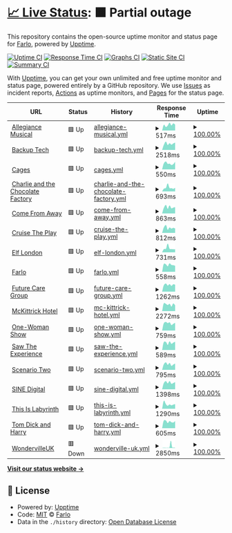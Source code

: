 # [📈 Live Status](https://uptime.farlo.co.uk): <!--live status--> **🟧 Partial outage**

This repository contains the open-source uptime monitor and status page for [Farlo](https://farlo.co.uk), powered by [Upptime](https://github.com/upptime/upptime).

[![Uptime CI](https://github.com/FarloGroup/FarloSitesUptime/workflows/Uptime%20CI/badge.svg)](https://github.com/FarloGroup/FarloSitesUptime/actions?query=workflow%3A%22Uptime+CI%22)
[![Response Time CI](https://github.com/FarloGroup/FarloSitesUptime/workflows/Response%20Time%20CI/badge.svg)](https://github.com/FarloGroup/FarloSitesUptime/actions?query=workflow%3A%22Response+Time+CI%22)
[![Graphs CI](https://github.com/FarloGroup/FarloSitesUptime/workflows/Graphs%20CI/badge.svg)](https://github.com/FarloGroup/FarloSitesUptime/actions?query=workflow%3A%22Graphs+CI%22)
[![Static Site CI](https://github.com/FarloGroup/FarloSitesUptime/workflows/Static%20Site%20CI/badge.svg)](https://github.com/FarloGroup/FarloSitesUptime/actions?query=workflow%3A%22Static+Site+CI%22)
[![Summary CI](https://github.com/FarloGroup/FarloSitesUptime/workflows/Summary%20CI/badge.svg)](https://github.com/FarloGroup/FarloSitesUptime/actions?query=workflow%3A%22Summary+CI%22)

With [Upptime](https://upptime.js.org), you can get your own unlimited and free uptime monitor and status page, powered entirely by a GitHub repository. We use [Issues](https://github.com/FarloGroup/FarloSitesUptime/issues) as incident reports, [Actions](https://github.com/FarloGroup/FarloSitesUptime/actions) as uptime monitors, and [Pages](https://uptime.farlo.co.uk) for the status page.

<!--start: status pages-->
<!-- This summary is generated by Upptime (https://github.com/upptime/upptime) -->
<!-- Do not edit this manually, your changes will be overwritten -->
<!-- prettier-ignore -->
| URL | Status | History | Response Time | Uptime |
| --- | ------ | ------- | ------------- | ------ |
| <img alt="" src="https://allegiancemusical.com/wp-content/themes/allegiance/static/img/favicon.ico" height="13"> [Allegiance Musical](https://allegiancemusical.com/) | 🟩 Up | [allegiance-musical.yml](https://github.com/FarloGroup/FarloSitesUptime/commits/HEAD/history/allegiance-musical.yml) | <details><summary><img alt="Response time graph" src="./graphs/allegiance-musical/response-time-week.png" height="20"> 517ms</summary><br><a href="https://uptime.farlo.co.uk/history/allegiance-musical"><img alt="Response time 1227" src="https://img.shields.io/endpoint?url=https%3A%2F%2Fraw.githubusercontent.com%2FFarloGroup%2FFarloSitesUptime%2FHEAD%2Fapi%2Fallegiance-musical%2Fresponse-time.json"></a><br><a href="https://uptime.farlo.co.uk/history/allegiance-musical"><img alt="24-hour response time 538" src="https://img.shields.io/endpoint?url=https%3A%2F%2Fraw.githubusercontent.com%2FFarloGroup%2FFarloSitesUptime%2FHEAD%2Fapi%2Fallegiance-musical%2Fresponse-time-day.json"></a><br><a href="https://uptime.farlo.co.uk/history/allegiance-musical"><img alt="7-day response time 517" src="https://img.shields.io/endpoint?url=https%3A%2F%2Fraw.githubusercontent.com%2FFarloGroup%2FFarloSitesUptime%2FHEAD%2Fapi%2Fallegiance-musical%2Fresponse-time-week.json"></a><br><a href="https://uptime.farlo.co.uk/history/allegiance-musical"><img alt="30-day response time 563" src="https://img.shields.io/endpoint?url=https%3A%2F%2Fraw.githubusercontent.com%2FFarloGroup%2FFarloSitesUptime%2FHEAD%2Fapi%2Fallegiance-musical%2Fresponse-time-month.json"></a><br><a href="https://uptime.farlo.co.uk/history/allegiance-musical"><img alt="1-year response time 1227" src="https://img.shields.io/endpoint?url=https%3A%2F%2Fraw.githubusercontent.com%2FFarloGroup%2FFarloSitesUptime%2FHEAD%2Fapi%2Fallegiance-musical%2Fresponse-time-year.json"></a></details> | <details><summary><a href="https://uptime.farlo.co.uk/history/allegiance-musical">100.00%</a></summary><a href="https://uptime.farlo.co.uk/history/allegiance-musical"><img alt="All-time uptime 100.00%" src="https://img.shields.io/endpoint?url=https%3A%2F%2Fraw.githubusercontent.com%2FFarloGroup%2FFarloSitesUptime%2FHEAD%2Fapi%2Fallegiance-musical%2Fuptime.json"></a><br><a href="https://uptime.farlo.co.uk/history/allegiance-musical"><img alt="24-hour uptime 100.00%" src="https://img.shields.io/endpoint?url=https%3A%2F%2Fraw.githubusercontent.com%2FFarloGroup%2FFarloSitesUptime%2FHEAD%2Fapi%2Fallegiance-musical%2Fuptime-day.json"></a><br><a href="https://uptime.farlo.co.uk/history/allegiance-musical"><img alt="7-day uptime 100.00%" src="https://img.shields.io/endpoint?url=https%3A%2F%2Fraw.githubusercontent.com%2FFarloGroup%2FFarloSitesUptime%2FHEAD%2Fapi%2Fallegiance-musical%2Fuptime-week.json"></a><br><a href="https://uptime.farlo.co.uk/history/allegiance-musical"><img alt="30-day uptime 100.00%" src="https://img.shields.io/endpoint?url=https%3A%2F%2Fraw.githubusercontent.com%2FFarloGroup%2FFarloSitesUptime%2FHEAD%2Fapi%2Fallegiance-musical%2Fuptime-month.json"></a><br><a href="https://uptime.farlo.co.uk/history/allegiance-musical"><img alt="1-year uptime 100.00%" src="https://img.shields.io/endpoint?url=https%3A%2F%2Fraw.githubusercontent.com%2FFarloGroup%2FFarloSitesUptime%2FHEAD%2Fapi%2Fallegiance-musical%2Fuptime-year.json"></a></details>
| <img alt="" src="https://www.backuptech.uk/app/uploads/2022/04/site-icon.png" height="13"> [Backup Tech](https://backuptech.uk/) | 🟩 Up | [backup-tech.yml](https://github.com/FarloGroup/FarloSitesUptime/commits/HEAD/history/backup-tech.yml) | <details><summary><img alt="Response time graph" src="./graphs/backup-tech/response-time-week.png" height="20"> 2518ms</summary><br><a href="https://uptime.farlo.co.uk/history/backup-tech"><img alt="Response time 2538" src="https://img.shields.io/endpoint?url=https%3A%2F%2Fraw.githubusercontent.com%2FFarloGroup%2FFarloSitesUptime%2FHEAD%2Fapi%2Fbackup-tech%2Fresponse-time.json"></a><br><a href="https://uptime.farlo.co.uk/history/backup-tech"><img alt="24-hour response time 2908" src="https://img.shields.io/endpoint?url=https%3A%2F%2Fraw.githubusercontent.com%2FFarloGroup%2FFarloSitesUptime%2FHEAD%2Fapi%2Fbackup-tech%2Fresponse-time-day.json"></a><br><a href="https://uptime.farlo.co.uk/history/backup-tech"><img alt="7-day response time 2518" src="https://img.shields.io/endpoint?url=https%3A%2F%2Fraw.githubusercontent.com%2FFarloGroup%2FFarloSitesUptime%2FHEAD%2Fapi%2Fbackup-tech%2Fresponse-time-week.json"></a><br><a href="https://uptime.farlo.co.uk/history/backup-tech"><img alt="30-day response time 2470" src="https://img.shields.io/endpoint?url=https%3A%2F%2Fraw.githubusercontent.com%2FFarloGroup%2FFarloSitesUptime%2FHEAD%2Fapi%2Fbackup-tech%2Fresponse-time-month.json"></a><br><a href="https://uptime.farlo.co.uk/history/backup-tech"><img alt="1-year response time 2538" src="https://img.shields.io/endpoint?url=https%3A%2F%2Fraw.githubusercontent.com%2FFarloGroup%2FFarloSitesUptime%2FHEAD%2Fapi%2Fbackup-tech%2Fresponse-time-year.json"></a></details> | <details><summary><a href="https://uptime.farlo.co.uk/history/backup-tech">100.00%</a></summary><a href="https://uptime.farlo.co.uk/history/backup-tech"><img alt="All-time uptime 100.00%" src="https://img.shields.io/endpoint?url=https%3A%2F%2Fraw.githubusercontent.com%2FFarloGroup%2FFarloSitesUptime%2FHEAD%2Fapi%2Fbackup-tech%2Fuptime.json"></a><br><a href="https://uptime.farlo.co.uk/history/backup-tech"><img alt="24-hour uptime 100.00%" src="https://img.shields.io/endpoint?url=https%3A%2F%2Fraw.githubusercontent.com%2FFarloGroup%2FFarloSitesUptime%2FHEAD%2Fapi%2Fbackup-tech%2Fuptime-day.json"></a><br><a href="https://uptime.farlo.co.uk/history/backup-tech"><img alt="7-day uptime 100.00%" src="https://img.shields.io/endpoint?url=https%3A%2F%2Fraw.githubusercontent.com%2FFarloGroup%2FFarloSitesUptime%2FHEAD%2Fapi%2Fbackup-tech%2Fuptime-week.json"></a><br><a href="https://uptime.farlo.co.uk/history/backup-tech"><img alt="30-day uptime 100.00%" src="https://img.shields.io/endpoint?url=https%3A%2F%2Fraw.githubusercontent.com%2FFarloGroup%2FFarloSitesUptime%2FHEAD%2Fapi%2Fbackup-tech%2Fuptime-month.json"></a><br><a href="https://uptime.farlo.co.uk/history/backup-tech"><img alt="1-year uptime 100.00%" src="https://img.shields.io/endpoint?url=https%3A%2F%2Fraw.githubusercontent.com%2FFarloGroup%2FFarloSitesUptime%2FHEAD%2Fapi%2Fbackup-tech%2Fuptime-year.json"></a></details>
| <img alt="" src="https://cageslondon.com/app/uploads/2022/07/site-icon-512px.png" height="13"> [Cages](https://cageslondon.com/) | 🟩 Up | [cages.yml](https://github.com/FarloGroup/FarloSitesUptime/commits/HEAD/history/cages.yml) | <details><summary><img alt="Response time graph" src="./graphs/cages/response-time-week.png" height="20"> 550ms</summary><br><a href="https://uptime.farlo.co.uk/history/cages"><img alt="Response time 529" src="https://img.shields.io/endpoint?url=https%3A%2F%2Fraw.githubusercontent.com%2FFarloGroup%2FFarloSitesUptime%2FHEAD%2Fapi%2Fcages%2Fresponse-time.json"></a><br><a href="https://uptime.farlo.co.uk/history/cages"><img alt="24-hour response time 684" src="https://img.shields.io/endpoint?url=https%3A%2F%2Fraw.githubusercontent.com%2FFarloGroup%2FFarloSitesUptime%2FHEAD%2Fapi%2Fcages%2Fresponse-time-day.json"></a><br><a href="https://uptime.farlo.co.uk/history/cages"><img alt="7-day response time 550" src="https://img.shields.io/endpoint?url=https%3A%2F%2Fraw.githubusercontent.com%2FFarloGroup%2FFarloSitesUptime%2FHEAD%2Fapi%2Fcages%2Fresponse-time-week.json"></a><br><a href="https://uptime.farlo.co.uk/history/cages"><img alt="30-day response time 518" src="https://img.shields.io/endpoint?url=https%3A%2F%2Fraw.githubusercontent.com%2FFarloGroup%2FFarloSitesUptime%2FHEAD%2Fapi%2Fcages%2Fresponse-time-month.json"></a><br><a href="https://uptime.farlo.co.uk/history/cages"><img alt="1-year response time 529" src="https://img.shields.io/endpoint?url=https%3A%2F%2Fraw.githubusercontent.com%2FFarloGroup%2FFarloSitesUptime%2FHEAD%2Fapi%2Fcages%2Fresponse-time-year.json"></a></details> | <details><summary><a href="https://uptime.farlo.co.uk/history/cages">100.00%</a></summary><a href="https://uptime.farlo.co.uk/history/cages"><img alt="All-time uptime 100.00%" src="https://img.shields.io/endpoint?url=https%3A%2F%2Fraw.githubusercontent.com%2FFarloGroup%2FFarloSitesUptime%2FHEAD%2Fapi%2Fcages%2Fuptime.json"></a><br><a href="https://uptime.farlo.co.uk/history/cages"><img alt="24-hour uptime 100.00%" src="https://img.shields.io/endpoint?url=https%3A%2F%2Fraw.githubusercontent.com%2FFarloGroup%2FFarloSitesUptime%2FHEAD%2Fapi%2Fcages%2Fuptime-day.json"></a><br><a href="https://uptime.farlo.co.uk/history/cages"><img alt="7-day uptime 100.00%" src="https://img.shields.io/endpoint?url=https%3A%2F%2Fraw.githubusercontent.com%2FFarloGroup%2FFarloSitesUptime%2FHEAD%2Fapi%2Fcages%2Fuptime-week.json"></a><br><a href="https://uptime.farlo.co.uk/history/cages"><img alt="30-day uptime 100.00%" src="https://img.shields.io/endpoint?url=https%3A%2F%2Fraw.githubusercontent.com%2FFarloGroup%2FFarloSitesUptime%2FHEAD%2Fapi%2Fcages%2Fuptime-month.json"></a><br><a href="https://uptime.farlo.co.uk/history/cages"><img alt="1-year uptime 100.00%" src="https://img.shields.io/endpoint?url=https%3A%2F%2Fraw.githubusercontent.com%2FFarloGroup%2FFarloSitesUptime%2FHEAD%2Fapi%2Fcages%2Fuptime-year.json"></a></details>
| <img alt="" src="https://charlieandthechocolatefactory.co.uk/app/uploads/2022/04/Logo-256.png" height="13"> [Charlie and the Chocolate Factory](https://charlieandthechocolatefactory.co.uk/) | 🟩 Up | [charlie-and-the-chocolate-factory.yml](https://github.com/FarloGroup/FarloSitesUptime/commits/HEAD/history/charlie-and-the-chocolate-factory.yml) | <details><summary><img alt="Response time graph" src="./graphs/charlie-and-the-chocolate-factory/response-time-week.png" height="20"> 693ms</summary><br><a href="https://uptime.farlo.co.uk/history/charlie-and-the-chocolate-factory"><img alt="Response time 712" src="https://img.shields.io/endpoint?url=https%3A%2F%2Fraw.githubusercontent.com%2FFarloGroup%2FFarloSitesUptime%2FHEAD%2Fapi%2Fcharlie-and-the-chocolate-factory%2Fresponse-time.json"></a><br><a href="https://uptime.farlo.co.uk/history/charlie-and-the-chocolate-factory"><img alt="24-hour response time 648" src="https://img.shields.io/endpoint?url=https%3A%2F%2Fraw.githubusercontent.com%2FFarloGroup%2FFarloSitesUptime%2FHEAD%2Fapi%2Fcharlie-and-the-chocolate-factory%2Fresponse-time-day.json"></a><br><a href="https://uptime.farlo.co.uk/history/charlie-and-the-chocolate-factory"><img alt="7-day response time 693" src="https://img.shields.io/endpoint?url=https%3A%2F%2Fraw.githubusercontent.com%2FFarloGroup%2FFarloSitesUptime%2FHEAD%2Fapi%2Fcharlie-and-the-chocolate-factory%2Fresponse-time-week.json"></a><br><a href="https://uptime.farlo.co.uk/history/charlie-and-the-chocolate-factory"><img alt="30-day response time 771" src="https://img.shields.io/endpoint?url=https%3A%2F%2Fraw.githubusercontent.com%2FFarloGroup%2FFarloSitesUptime%2FHEAD%2Fapi%2Fcharlie-and-the-chocolate-factory%2Fresponse-time-month.json"></a><br><a href="https://uptime.farlo.co.uk/history/charlie-and-the-chocolate-factory"><img alt="1-year response time 712" src="https://img.shields.io/endpoint?url=https%3A%2F%2Fraw.githubusercontent.com%2FFarloGroup%2FFarloSitesUptime%2FHEAD%2Fapi%2Fcharlie-and-the-chocolate-factory%2Fresponse-time-year.json"></a></details> | <details><summary><a href="https://uptime.farlo.co.uk/history/charlie-and-the-chocolate-factory">100.00%</a></summary><a href="https://uptime.farlo.co.uk/history/charlie-and-the-chocolate-factory"><img alt="All-time uptime 100.00%" src="https://img.shields.io/endpoint?url=https%3A%2F%2Fraw.githubusercontent.com%2FFarloGroup%2FFarloSitesUptime%2FHEAD%2Fapi%2Fcharlie-and-the-chocolate-factory%2Fuptime.json"></a><br><a href="https://uptime.farlo.co.uk/history/charlie-and-the-chocolate-factory"><img alt="24-hour uptime 100.00%" src="https://img.shields.io/endpoint?url=https%3A%2F%2Fraw.githubusercontent.com%2FFarloGroup%2FFarloSitesUptime%2FHEAD%2Fapi%2Fcharlie-and-the-chocolate-factory%2Fuptime-day.json"></a><br><a href="https://uptime.farlo.co.uk/history/charlie-and-the-chocolate-factory"><img alt="7-day uptime 100.00%" src="https://img.shields.io/endpoint?url=https%3A%2F%2Fraw.githubusercontent.com%2FFarloGroup%2FFarloSitesUptime%2FHEAD%2Fapi%2Fcharlie-and-the-chocolate-factory%2Fuptime-week.json"></a><br><a href="https://uptime.farlo.co.uk/history/charlie-and-the-chocolate-factory"><img alt="30-day uptime 100.00%" src="https://img.shields.io/endpoint?url=https%3A%2F%2Fraw.githubusercontent.com%2FFarloGroup%2FFarloSitesUptime%2FHEAD%2Fapi%2Fcharlie-and-the-chocolate-factory%2Fuptime-month.json"></a><br><a href="https://uptime.farlo.co.uk/history/charlie-and-the-chocolate-factory"><img alt="1-year uptime 100.00%" src="https://img.shields.io/endpoint?url=https%3A%2F%2Fraw.githubusercontent.com%2FFarloGroup%2FFarloSitesUptime%2FHEAD%2Fapi%2Fcharlie-and-the-chocolate-factory%2Fuptime-year.json"></a></details>
| <img alt="" src="https://comefromawaylondon.co.uk/app/uploads/2022/03/site-icon.png" height="13"> [Come From Away](https://comefromawaylondon.co.uk/) | 🟩 Up | [come-from-away.yml](https://github.com/FarloGroup/FarloSitesUptime/commits/HEAD/history/come-from-away.yml) | <details><summary><img alt="Response time graph" src="./graphs/come-from-away/response-time-week.png" height="20"> 863ms</summary><br><a href="https://uptime.farlo.co.uk/history/come-from-away"><img alt="Response time 879" src="https://img.shields.io/endpoint?url=https%3A%2F%2Fraw.githubusercontent.com%2FFarloGroup%2FFarloSitesUptime%2FHEAD%2Fapi%2Fcome-from-away%2Fresponse-time.json"></a><br><a href="https://uptime.farlo.co.uk/history/come-from-away"><img alt="24-hour response time 866" src="https://img.shields.io/endpoint?url=https%3A%2F%2Fraw.githubusercontent.com%2FFarloGroup%2FFarloSitesUptime%2FHEAD%2Fapi%2Fcome-from-away%2Fresponse-time-day.json"></a><br><a href="https://uptime.farlo.co.uk/history/come-from-away"><img alt="7-day response time 863" src="https://img.shields.io/endpoint?url=https%3A%2F%2Fraw.githubusercontent.com%2FFarloGroup%2FFarloSitesUptime%2FHEAD%2Fapi%2Fcome-from-away%2Fresponse-time-week.json"></a><br><a href="https://uptime.farlo.co.uk/history/come-from-away"><img alt="30-day response time 810" src="https://img.shields.io/endpoint?url=https%3A%2F%2Fraw.githubusercontent.com%2FFarloGroup%2FFarloSitesUptime%2FHEAD%2Fapi%2Fcome-from-away%2Fresponse-time-month.json"></a><br><a href="https://uptime.farlo.co.uk/history/come-from-away"><img alt="1-year response time 879" src="https://img.shields.io/endpoint?url=https%3A%2F%2Fraw.githubusercontent.com%2FFarloGroup%2FFarloSitesUptime%2FHEAD%2Fapi%2Fcome-from-away%2Fresponse-time-year.json"></a></details> | <details><summary><a href="https://uptime.farlo.co.uk/history/come-from-away">100.00%</a></summary><a href="https://uptime.farlo.co.uk/history/come-from-away"><img alt="All-time uptime 100.00%" src="https://img.shields.io/endpoint?url=https%3A%2F%2Fraw.githubusercontent.com%2FFarloGroup%2FFarloSitesUptime%2FHEAD%2Fapi%2Fcome-from-away%2Fuptime.json"></a><br><a href="https://uptime.farlo.co.uk/history/come-from-away"><img alt="24-hour uptime 100.00%" src="https://img.shields.io/endpoint?url=https%3A%2F%2Fraw.githubusercontent.com%2FFarloGroup%2FFarloSitesUptime%2FHEAD%2Fapi%2Fcome-from-away%2Fuptime-day.json"></a><br><a href="https://uptime.farlo.co.uk/history/come-from-away"><img alt="7-day uptime 100.00%" src="https://img.shields.io/endpoint?url=https%3A%2F%2Fraw.githubusercontent.com%2FFarloGroup%2FFarloSitesUptime%2FHEAD%2Fapi%2Fcome-from-away%2Fuptime-week.json"></a><br><a href="https://uptime.farlo.co.uk/history/come-from-away"><img alt="30-day uptime 100.00%" src="https://img.shields.io/endpoint?url=https%3A%2F%2Fraw.githubusercontent.com%2FFarloGroup%2FFarloSitesUptime%2FHEAD%2Fapi%2Fcome-from-away%2Fuptime-month.json"></a><br><a href="https://uptime.farlo.co.uk/history/come-from-away"><img alt="1-year uptime 100.00%" src="https://img.shields.io/endpoint?url=https%3A%2F%2Fraw.githubusercontent.com%2FFarloGroup%2FFarloSitesUptime%2FHEAD%2Fapi%2Fcome-from-away%2Fuptime-year.json"></a></details>
| <img alt="" src="https://cruisetheplay.co.uk/app/uploads/2022/05/favicon.jpg" height="13"> [Cruise The Play](https://cruisetheplay.co.uk/) | 🟩 Up | [cruise-the-play.yml](https://github.com/FarloGroup/FarloSitesUptime/commits/HEAD/history/cruise-the-play.yml) | <details><summary><img alt="Response time graph" src="./graphs/cruise-the-play/response-time-week.png" height="20"> 812ms</summary><br><a href="https://uptime.farlo.co.uk/history/cruise-the-play"><img alt="Response time 868" src="https://img.shields.io/endpoint?url=https%3A%2F%2Fraw.githubusercontent.com%2FFarloGroup%2FFarloSitesUptime%2FHEAD%2Fapi%2Fcruise-the-play%2Fresponse-time.json"></a><br><a href="https://uptime.farlo.co.uk/history/cruise-the-play"><img alt="24-hour response time 707" src="https://img.shields.io/endpoint?url=https%3A%2F%2Fraw.githubusercontent.com%2FFarloGroup%2FFarloSitesUptime%2FHEAD%2Fapi%2Fcruise-the-play%2Fresponse-time-day.json"></a><br><a href="https://uptime.farlo.co.uk/history/cruise-the-play"><img alt="7-day response time 812" src="https://img.shields.io/endpoint?url=https%3A%2F%2Fraw.githubusercontent.com%2FFarloGroup%2FFarloSitesUptime%2FHEAD%2Fapi%2Fcruise-the-play%2Fresponse-time-week.json"></a><br><a href="https://uptime.farlo.co.uk/history/cruise-the-play"><img alt="30-day response time 903" src="https://img.shields.io/endpoint?url=https%3A%2F%2Fraw.githubusercontent.com%2FFarloGroup%2FFarloSitesUptime%2FHEAD%2Fapi%2Fcruise-the-play%2Fresponse-time-month.json"></a><br><a href="https://uptime.farlo.co.uk/history/cruise-the-play"><img alt="1-year response time 868" src="https://img.shields.io/endpoint?url=https%3A%2F%2Fraw.githubusercontent.com%2FFarloGroup%2FFarloSitesUptime%2FHEAD%2Fapi%2Fcruise-the-play%2Fresponse-time-year.json"></a></details> | <details><summary><a href="https://uptime.farlo.co.uk/history/cruise-the-play">100.00%</a></summary><a href="https://uptime.farlo.co.uk/history/cruise-the-play"><img alt="All-time uptime 100.00%" src="https://img.shields.io/endpoint?url=https%3A%2F%2Fraw.githubusercontent.com%2FFarloGroup%2FFarloSitesUptime%2FHEAD%2Fapi%2Fcruise-the-play%2Fuptime.json"></a><br><a href="https://uptime.farlo.co.uk/history/cruise-the-play"><img alt="24-hour uptime 100.00%" src="https://img.shields.io/endpoint?url=https%3A%2F%2Fraw.githubusercontent.com%2FFarloGroup%2FFarloSitesUptime%2FHEAD%2Fapi%2Fcruise-the-play%2Fuptime-day.json"></a><br><a href="https://uptime.farlo.co.uk/history/cruise-the-play"><img alt="7-day uptime 100.00%" src="https://img.shields.io/endpoint?url=https%3A%2F%2Fraw.githubusercontent.com%2FFarloGroup%2FFarloSitesUptime%2FHEAD%2Fapi%2Fcruise-the-play%2Fuptime-week.json"></a><br><a href="https://uptime.farlo.co.uk/history/cruise-the-play"><img alt="30-day uptime 100.00%" src="https://img.shields.io/endpoint?url=https%3A%2F%2Fraw.githubusercontent.com%2FFarloGroup%2FFarloSitesUptime%2FHEAD%2Fapi%2Fcruise-the-play%2Fuptime-month.json"></a><br><a href="https://uptime.farlo.co.uk/history/cruise-the-play"><img alt="1-year uptime 100.00%" src="https://img.shields.io/endpoint?url=https%3A%2F%2Fraw.githubusercontent.com%2FFarloGroup%2FFarloSitesUptime%2FHEAD%2Fapi%2Fcruise-the-play%2Fuptime-year.json"></a></details>
| <img alt="" src="https://elflondon.com/app/uploads/2022/04/favicon.png" height="13"> [Elf London](https://elflondon.com/) | 🟩 Up | [elf-london.yml](https://github.com/FarloGroup/FarloSitesUptime/commits/HEAD/history/elf-london.yml) | <details><summary><img alt="Response time graph" src="./graphs/elf-london/response-time-week.png" height="20"> 731ms</summary><br><a href="https://uptime.farlo.co.uk/history/elf-london"><img alt="Response time 771" src="https://img.shields.io/endpoint?url=https%3A%2F%2Fraw.githubusercontent.com%2FFarloGroup%2FFarloSitesUptime%2FHEAD%2Fapi%2Felf-london%2Fresponse-time.json"></a><br><a href="https://uptime.farlo.co.uk/history/elf-london"><img alt="24-hour response time 544" src="https://img.shields.io/endpoint?url=https%3A%2F%2Fraw.githubusercontent.com%2FFarloGroup%2FFarloSitesUptime%2FHEAD%2Fapi%2Felf-london%2Fresponse-time-day.json"></a><br><a href="https://uptime.farlo.co.uk/history/elf-london"><img alt="7-day response time 731" src="https://img.shields.io/endpoint?url=https%3A%2F%2Fraw.githubusercontent.com%2FFarloGroup%2FFarloSitesUptime%2FHEAD%2Fapi%2Felf-london%2Fresponse-time-week.json"></a><br><a href="https://uptime.farlo.co.uk/history/elf-london"><img alt="30-day response time 705" src="https://img.shields.io/endpoint?url=https%3A%2F%2Fraw.githubusercontent.com%2FFarloGroup%2FFarloSitesUptime%2FHEAD%2Fapi%2Felf-london%2Fresponse-time-month.json"></a><br><a href="https://uptime.farlo.co.uk/history/elf-london"><img alt="1-year response time 771" src="https://img.shields.io/endpoint?url=https%3A%2F%2Fraw.githubusercontent.com%2FFarloGroup%2FFarloSitesUptime%2FHEAD%2Fapi%2Felf-london%2Fresponse-time-year.json"></a></details> | <details><summary><a href="https://uptime.farlo.co.uk/history/elf-london">100.00%</a></summary><a href="https://uptime.farlo.co.uk/history/elf-london"><img alt="All-time uptime 100.00%" src="https://img.shields.io/endpoint?url=https%3A%2F%2Fraw.githubusercontent.com%2FFarloGroup%2FFarloSitesUptime%2FHEAD%2Fapi%2Felf-london%2Fuptime.json"></a><br><a href="https://uptime.farlo.co.uk/history/elf-london"><img alt="24-hour uptime 100.00%" src="https://img.shields.io/endpoint?url=https%3A%2F%2Fraw.githubusercontent.com%2FFarloGroup%2FFarloSitesUptime%2FHEAD%2Fapi%2Felf-london%2Fuptime-day.json"></a><br><a href="https://uptime.farlo.co.uk/history/elf-london"><img alt="7-day uptime 100.00%" src="https://img.shields.io/endpoint?url=https%3A%2F%2Fraw.githubusercontent.com%2FFarloGroup%2FFarloSitesUptime%2FHEAD%2Fapi%2Felf-london%2Fuptime-week.json"></a><br><a href="https://uptime.farlo.co.uk/history/elf-london"><img alt="30-day uptime 100.00%" src="https://img.shields.io/endpoint?url=https%3A%2F%2Fraw.githubusercontent.com%2FFarloGroup%2FFarloSitesUptime%2FHEAD%2Fapi%2Felf-london%2Fuptime-month.json"></a><br><a href="https://uptime.farlo.co.uk/history/elf-london"><img alt="1-year uptime 100.00%" src="https://img.shields.io/endpoint?url=https%3A%2F%2Fraw.githubusercontent.com%2FFarloGroup%2FFarloSitesUptime%2FHEAD%2Fapi%2Felf-london%2Fuptime-year.json"></a></details>
| <img alt="" src="https://farlo.co.uk/wp-content/uploads/2022/03/Farlo-Icon-Mar22.png" height="13"> [Farlo](https://farlo.co.uk) | 🟩 Up | [farlo.yml](https://github.com/FarloGroup/FarloSitesUptime/commits/HEAD/history/farlo.yml) | <details><summary><img alt="Response time graph" src="./graphs/farlo/response-time-week.png" height="20"> 558ms</summary><br><a href="https://uptime.farlo.co.uk/history/farlo"><img alt="Response time 599" src="https://img.shields.io/endpoint?url=https%3A%2F%2Fraw.githubusercontent.com%2FFarloGroup%2FFarloSitesUptime%2FHEAD%2Fapi%2Ffarlo%2Fresponse-time.json"></a><br><a href="https://uptime.farlo.co.uk/history/farlo"><img alt="24-hour response time 480" src="https://img.shields.io/endpoint?url=https%3A%2F%2Fraw.githubusercontent.com%2FFarloGroup%2FFarloSitesUptime%2FHEAD%2Fapi%2Ffarlo%2Fresponse-time-day.json"></a><br><a href="https://uptime.farlo.co.uk/history/farlo"><img alt="7-day response time 558" src="https://img.shields.io/endpoint?url=https%3A%2F%2Fraw.githubusercontent.com%2FFarloGroup%2FFarloSitesUptime%2FHEAD%2Fapi%2Ffarlo%2Fresponse-time-week.json"></a><br><a href="https://uptime.farlo.co.uk/history/farlo"><img alt="30-day response time 555" src="https://img.shields.io/endpoint?url=https%3A%2F%2Fraw.githubusercontent.com%2FFarloGroup%2FFarloSitesUptime%2FHEAD%2Fapi%2Ffarlo%2Fresponse-time-month.json"></a><br><a href="https://uptime.farlo.co.uk/history/farlo"><img alt="1-year response time 599" src="https://img.shields.io/endpoint?url=https%3A%2F%2Fraw.githubusercontent.com%2FFarloGroup%2FFarloSitesUptime%2FHEAD%2Fapi%2Ffarlo%2Fresponse-time-year.json"></a></details> | <details><summary><a href="https://uptime.farlo.co.uk/history/farlo">100.00%</a></summary><a href="https://uptime.farlo.co.uk/history/farlo"><img alt="All-time uptime 100.00%" src="https://img.shields.io/endpoint?url=https%3A%2F%2Fraw.githubusercontent.com%2FFarloGroup%2FFarloSitesUptime%2FHEAD%2Fapi%2Ffarlo%2Fuptime.json"></a><br><a href="https://uptime.farlo.co.uk/history/farlo"><img alt="24-hour uptime 100.00%" src="https://img.shields.io/endpoint?url=https%3A%2F%2Fraw.githubusercontent.com%2FFarloGroup%2FFarloSitesUptime%2FHEAD%2Fapi%2Ffarlo%2Fuptime-day.json"></a><br><a href="https://uptime.farlo.co.uk/history/farlo"><img alt="7-day uptime 100.00%" src="https://img.shields.io/endpoint?url=https%3A%2F%2Fraw.githubusercontent.com%2FFarloGroup%2FFarloSitesUptime%2FHEAD%2Fapi%2Ffarlo%2Fuptime-week.json"></a><br><a href="https://uptime.farlo.co.uk/history/farlo"><img alt="30-day uptime 100.00%" src="https://img.shields.io/endpoint?url=https%3A%2F%2Fraw.githubusercontent.com%2FFarloGroup%2FFarloSitesUptime%2FHEAD%2Fapi%2Ffarlo%2Fuptime-month.json"></a><br><a href="https://uptime.farlo.co.uk/history/farlo"><img alt="1-year uptime 100.00%" src="https://img.shields.io/endpoint?url=https%3A%2F%2Fraw.githubusercontent.com%2FFarloGroup%2FFarloSitesUptime%2FHEAD%2Fapi%2Ffarlo%2Fuptime-year.json"></a></details>
| <img alt="" src="https://www.futurecaregroup.com/wp-content/uploads/2021/03/fcg-favicon-300x300.png" height="13"> [Future Care Group](https://www.futurecaregroup.com/) | 🟩 Up | [future-care-group.yml](https://github.com/FarloGroup/FarloSitesUptime/commits/HEAD/history/future-care-group.yml) | <details><summary><img alt="Response time graph" src="./graphs/future-care-group/response-time-week.png" height="20"> 1262ms</summary><br><a href="https://uptime.farlo.co.uk/history/future-care-group"><img alt="Response time 996" src="https://img.shields.io/endpoint?url=https%3A%2F%2Fraw.githubusercontent.com%2FFarloGroup%2FFarloSitesUptime%2FHEAD%2Fapi%2Ffuture-care-group%2Fresponse-time.json"></a><br><a href="https://uptime.farlo.co.uk/history/future-care-group"><img alt="24-hour response time 1270" src="https://img.shields.io/endpoint?url=https%3A%2F%2Fraw.githubusercontent.com%2FFarloGroup%2FFarloSitesUptime%2FHEAD%2Fapi%2Ffuture-care-group%2Fresponse-time-day.json"></a><br><a href="https://uptime.farlo.co.uk/history/future-care-group"><img alt="7-day response time 1262" src="https://img.shields.io/endpoint?url=https%3A%2F%2Fraw.githubusercontent.com%2FFarloGroup%2FFarloSitesUptime%2FHEAD%2Fapi%2Ffuture-care-group%2Fresponse-time-week.json"></a><br><a href="https://uptime.farlo.co.uk/history/future-care-group"><img alt="30-day response time 1030" src="https://img.shields.io/endpoint?url=https%3A%2F%2Fraw.githubusercontent.com%2FFarloGroup%2FFarloSitesUptime%2FHEAD%2Fapi%2Ffuture-care-group%2Fresponse-time-month.json"></a><br><a href="https://uptime.farlo.co.uk/history/future-care-group"><img alt="1-year response time 996" src="https://img.shields.io/endpoint?url=https%3A%2F%2Fraw.githubusercontent.com%2FFarloGroup%2FFarloSitesUptime%2FHEAD%2Fapi%2Ffuture-care-group%2Fresponse-time-year.json"></a></details> | <details><summary><a href="https://uptime.farlo.co.uk/history/future-care-group">100.00%</a></summary><a href="https://uptime.farlo.co.uk/history/future-care-group"><img alt="All-time uptime 100.00%" src="https://img.shields.io/endpoint?url=https%3A%2F%2Fraw.githubusercontent.com%2FFarloGroup%2FFarloSitesUptime%2FHEAD%2Fapi%2Ffuture-care-group%2Fuptime.json"></a><br><a href="https://uptime.farlo.co.uk/history/future-care-group"><img alt="24-hour uptime 100.00%" src="https://img.shields.io/endpoint?url=https%3A%2F%2Fraw.githubusercontent.com%2FFarloGroup%2FFarloSitesUptime%2FHEAD%2Fapi%2Ffuture-care-group%2Fuptime-day.json"></a><br><a href="https://uptime.farlo.co.uk/history/future-care-group"><img alt="7-day uptime 100.00%" src="https://img.shields.io/endpoint?url=https%3A%2F%2Fraw.githubusercontent.com%2FFarloGroup%2FFarloSitesUptime%2FHEAD%2Fapi%2Ffuture-care-group%2Fuptime-week.json"></a><br><a href="https://uptime.farlo.co.uk/history/future-care-group"><img alt="30-day uptime 100.00%" src="https://img.shields.io/endpoint?url=https%3A%2F%2Fraw.githubusercontent.com%2FFarloGroup%2FFarloSitesUptime%2FHEAD%2Fapi%2Ffuture-care-group%2Fuptime-month.json"></a><br><a href="https://uptime.farlo.co.uk/history/future-care-group"><img alt="1-year uptime 100.00%" src="https://img.shields.io/endpoint?url=https%3A%2F%2Fraw.githubusercontent.com%2FFarloGroup%2FFarloSitesUptime%2FHEAD%2Fapi%2Ffuture-care-group%2Fuptime-year.json"></a></details>
| <img alt="" src="https://mckittrickhotel.com/wp-content/themes/mckittrick/dist/images/icons/apple-icon-152x152.png" height="13"> [McKittrick Hotel](https://mckittrickhotel.com) | 🟩 Up | [mc-kittrick-hotel.yml](https://github.com/FarloGroup/FarloSitesUptime/commits/HEAD/history/mc-kittrick-hotel.yml) | <details><summary><img alt="Response time graph" src="./graphs/mc-kittrick-hotel/response-time-week.png" height="20"> 2272ms</summary><br><a href="https://uptime.farlo.co.uk/history/mc-kittrick-hotel"><img alt="Response time 2423" src="https://img.shields.io/endpoint?url=https%3A%2F%2Fraw.githubusercontent.com%2FFarloGroup%2FFarloSitesUptime%2FHEAD%2Fapi%2Fmc-kittrick-hotel%2Fresponse-time.json"></a><br><a href="https://uptime.farlo.co.uk/history/mc-kittrick-hotel"><img alt="24-hour response time 1990" src="https://img.shields.io/endpoint?url=https%3A%2F%2Fraw.githubusercontent.com%2FFarloGroup%2FFarloSitesUptime%2FHEAD%2Fapi%2Fmc-kittrick-hotel%2Fresponse-time-day.json"></a><br><a href="https://uptime.farlo.co.uk/history/mc-kittrick-hotel"><img alt="7-day response time 2272" src="https://img.shields.io/endpoint?url=https%3A%2F%2Fraw.githubusercontent.com%2FFarloGroup%2FFarloSitesUptime%2FHEAD%2Fapi%2Fmc-kittrick-hotel%2Fresponse-time-week.json"></a><br><a href="https://uptime.farlo.co.uk/history/mc-kittrick-hotel"><img alt="30-day response time 2508" src="https://img.shields.io/endpoint?url=https%3A%2F%2Fraw.githubusercontent.com%2FFarloGroup%2FFarloSitesUptime%2FHEAD%2Fapi%2Fmc-kittrick-hotel%2Fresponse-time-month.json"></a><br><a href="https://uptime.farlo.co.uk/history/mc-kittrick-hotel"><img alt="1-year response time 2423" src="https://img.shields.io/endpoint?url=https%3A%2F%2Fraw.githubusercontent.com%2FFarloGroup%2FFarloSitesUptime%2FHEAD%2Fapi%2Fmc-kittrick-hotel%2Fresponse-time-year.json"></a></details> | <details><summary><a href="https://uptime.farlo.co.uk/history/mc-kittrick-hotel">100.00%</a></summary><a href="https://uptime.farlo.co.uk/history/mc-kittrick-hotel"><img alt="All-time uptime 99.98%" src="https://img.shields.io/endpoint?url=https%3A%2F%2Fraw.githubusercontent.com%2FFarloGroup%2FFarloSitesUptime%2FHEAD%2Fapi%2Fmc-kittrick-hotel%2Fuptime.json"></a><br><a href="https://uptime.farlo.co.uk/history/mc-kittrick-hotel"><img alt="24-hour uptime 100.00%" src="https://img.shields.io/endpoint?url=https%3A%2F%2Fraw.githubusercontent.com%2FFarloGroup%2FFarloSitesUptime%2FHEAD%2Fapi%2Fmc-kittrick-hotel%2Fuptime-day.json"></a><br><a href="https://uptime.farlo.co.uk/history/mc-kittrick-hotel"><img alt="7-day uptime 100.00%" src="https://img.shields.io/endpoint?url=https%3A%2F%2Fraw.githubusercontent.com%2FFarloGroup%2FFarloSitesUptime%2FHEAD%2Fapi%2Fmc-kittrick-hotel%2Fuptime-week.json"></a><br><a href="https://uptime.farlo.co.uk/history/mc-kittrick-hotel"><img alt="30-day uptime 99.94%" src="https://img.shields.io/endpoint?url=https%3A%2F%2Fraw.githubusercontent.com%2FFarloGroup%2FFarloSitesUptime%2FHEAD%2Fapi%2Fmc-kittrick-hotel%2Fuptime-month.json"></a><br><a href="https://uptime.farlo.co.uk/history/mc-kittrick-hotel"><img alt="1-year uptime 99.98%" src="https://img.shields.io/endpoint?url=https%3A%2F%2Fraw.githubusercontent.com%2FFarloGroup%2FFarloSitesUptime%2FHEAD%2Fapi%2Fmc-kittrick-hotel%2Fuptime-year.json"></a></details>
| <img alt="" src="https://icons.duckduckgo.com/ip3/one-womanshow.com.ico" height="13"> [One-Woman Show](https://one-womanshow.com/) | 🟩 Up | [one-woman-show.yml](https://github.com/FarloGroup/FarloSitesUptime/commits/HEAD/history/one-woman-show.yml) | <details><summary><img alt="Response time graph" src="./graphs/one-woman-show/response-time-week.png" height="20"> 759ms</summary><br><a href="https://uptime.farlo.co.uk/history/one-woman-show"><img alt="Response time 714" src="https://img.shields.io/endpoint?url=https%3A%2F%2Fraw.githubusercontent.com%2FFarloGroup%2FFarloSitesUptime%2FHEAD%2Fapi%2Fone-woman-show%2Fresponse-time.json"></a><br><a href="https://uptime.farlo.co.uk/history/one-woman-show"><img alt="24-hour response time 788" src="https://img.shields.io/endpoint?url=https%3A%2F%2Fraw.githubusercontent.com%2FFarloGroup%2FFarloSitesUptime%2FHEAD%2Fapi%2Fone-woman-show%2Fresponse-time-day.json"></a><br><a href="https://uptime.farlo.co.uk/history/one-woman-show"><img alt="7-day response time 759" src="https://img.shields.io/endpoint?url=https%3A%2F%2Fraw.githubusercontent.com%2FFarloGroup%2FFarloSitesUptime%2FHEAD%2Fapi%2Fone-woman-show%2Fresponse-time-week.json"></a><br><a href="https://uptime.farlo.co.uk/history/one-woman-show"><img alt="30-day response time 812" src="https://img.shields.io/endpoint?url=https%3A%2F%2Fraw.githubusercontent.com%2FFarloGroup%2FFarloSitesUptime%2FHEAD%2Fapi%2Fone-woman-show%2Fresponse-time-month.json"></a><br><a href="https://uptime.farlo.co.uk/history/one-woman-show"><img alt="1-year response time 714" src="https://img.shields.io/endpoint?url=https%3A%2F%2Fraw.githubusercontent.com%2FFarloGroup%2FFarloSitesUptime%2FHEAD%2Fapi%2Fone-woman-show%2Fresponse-time-year.json"></a></details> | <details><summary><a href="https://uptime.farlo.co.uk/history/one-woman-show">100.00%</a></summary><a href="https://uptime.farlo.co.uk/history/one-woman-show"><img alt="All-time uptime 100.00%" src="https://img.shields.io/endpoint?url=https%3A%2F%2Fraw.githubusercontent.com%2FFarloGroup%2FFarloSitesUptime%2FHEAD%2Fapi%2Fone-woman-show%2Fuptime.json"></a><br><a href="https://uptime.farlo.co.uk/history/one-woman-show"><img alt="24-hour uptime 100.00%" src="https://img.shields.io/endpoint?url=https%3A%2F%2Fraw.githubusercontent.com%2FFarloGroup%2FFarloSitesUptime%2FHEAD%2Fapi%2Fone-woman-show%2Fuptime-day.json"></a><br><a href="https://uptime.farlo.co.uk/history/one-woman-show"><img alt="7-day uptime 100.00%" src="https://img.shields.io/endpoint?url=https%3A%2F%2Fraw.githubusercontent.com%2FFarloGroup%2FFarloSitesUptime%2FHEAD%2Fapi%2Fone-woman-show%2Fuptime-week.json"></a><br><a href="https://uptime.farlo.co.uk/history/one-woman-show"><img alt="30-day uptime 100.00%" src="https://img.shields.io/endpoint?url=https%3A%2F%2Fraw.githubusercontent.com%2FFarloGroup%2FFarloSitesUptime%2FHEAD%2Fapi%2Fone-woman-show%2Fuptime-month.json"></a><br><a href="https://uptime.farlo.co.uk/history/one-woman-show"><img alt="1-year uptime 100.00%" src="https://img.shields.io/endpoint?url=https%3A%2F%2Fraw.githubusercontent.com%2FFarloGroup%2FFarloSitesUptime%2FHEAD%2Fapi%2Fone-woman-show%2Fuptime-year.json"></a></details>
| <img alt="" src="https://sawtheexperience.com/app/uploads/2022/01/cropped-favicon.png" height="13"> [Saw The Experience](https://sawtheexperience.com/) | 🟩 Up | [saw-the-experience.yml](https://github.com/FarloGroup/FarloSitesUptime/commits/HEAD/history/saw-the-experience.yml) | <details><summary><img alt="Response time graph" src="./graphs/saw-the-experience/response-time-week.png" height="20"> 589ms</summary><br><a href="https://uptime.farlo.co.uk/history/saw-the-experience"><img alt="Response time 631" src="https://img.shields.io/endpoint?url=https%3A%2F%2Fraw.githubusercontent.com%2FFarloGroup%2FFarloSitesUptime%2FHEAD%2Fapi%2Fsaw-the-experience%2Fresponse-time.json"></a><br><a href="https://uptime.farlo.co.uk/history/saw-the-experience"><img alt="24-hour response time 661" src="https://img.shields.io/endpoint?url=https%3A%2F%2Fraw.githubusercontent.com%2FFarloGroup%2FFarloSitesUptime%2FHEAD%2Fapi%2Fsaw-the-experience%2Fresponse-time-day.json"></a><br><a href="https://uptime.farlo.co.uk/history/saw-the-experience"><img alt="7-day response time 589" src="https://img.shields.io/endpoint?url=https%3A%2F%2Fraw.githubusercontent.com%2FFarloGroup%2FFarloSitesUptime%2FHEAD%2Fapi%2Fsaw-the-experience%2Fresponse-time-week.json"></a><br><a href="https://uptime.farlo.co.uk/history/saw-the-experience"><img alt="30-day response time 607" src="https://img.shields.io/endpoint?url=https%3A%2F%2Fraw.githubusercontent.com%2FFarloGroup%2FFarloSitesUptime%2FHEAD%2Fapi%2Fsaw-the-experience%2Fresponse-time-month.json"></a><br><a href="https://uptime.farlo.co.uk/history/saw-the-experience"><img alt="1-year response time 631" src="https://img.shields.io/endpoint?url=https%3A%2F%2Fraw.githubusercontent.com%2FFarloGroup%2FFarloSitesUptime%2FHEAD%2Fapi%2Fsaw-the-experience%2Fresponse-time-year.json"></a></details> | <details><summary><a href="https://uptime.farlo.co.uk/history/saw-the-experience">100.00%</a></summary><a href="https://uptime.farlo.co.uk/history/saw-the-experience"><img alt="All-time uptime 99.98%" src="https://img.shields.io/endpoint?url=https%3A%2F%2Fraw.githubusercontent.com%2FFarloGroup%2FFarloSitesUptime%2FHEAD%2Fapi%2Fsaw-the-experience%2Fuptime.json"></a><br><a href="https://uptime.farlo.co.uk/history/saw-the-experience"><img alt="24-hour uptime 100.00%" src="https://img.shields.io/endpoint?url=https%3A%2F%2Fraw.githubusercontent.com%2FFarloGroup%2FFarloSitesUptime%2FHEAD%2Fapi%2Fsaw-the-experience%2Fuptime-day.json"></a><br><a href="https://uptime.farlo.co.uk/history/saw-the-experience"><img alt="7-day uptime 100.00%" src="https://img.shields.io/endpoint?url=https%3A%2F%2Fraw.githubusercontent.com%2FFarloGroup%2FFarloSitesUptime%2FHEAD%2Fapi%2Fsaw-the-experience%2Fuptime-week.json"></a><br><a href="https://uptime.farlo.co.uk/history/saw-the-experience"><img alt="30-day uptime 99.95%" src="https://img.shields.io/endpoint?url=https%3A%2F%2Fraw.githubusercontent.com%2FFarloGroup%2FFarloSitesUptime%2FHEAD%2Fapi%2Fsaw-the-experience%2Fuptime-month.json"></a><br><a href="https://uptime.farlo.co.uk/history/saw-the-experience"><img alt="1-year uptime 99.98%" src="https://img.shields.io/endpoint?url=https%3A%2F%2Fraw.githubusercontent.com%2FFarloGroup%2FFarloSitesUptime%2FHEAD%2Fapi%2Fsaw-the-experience%2Fuptime-year.json"></a></details>
| <img alt="" src="https://www.scenario-two.com/wp-content/uploads/2020/08/cropped-icon-180x180.png" height="13"> [Scenario Two](https://www.scenario-two.com/) | 🟩 Up | [scenario-two.yml](https://github.com/FarloGroup/FarloSitesUptime/commits/HEAD/history/scenario-two.yml) | <details><summary><img alt="Response time graph" src="./graphs/scenario-two/response-time-week.png" height="20"> 795ms</summary><br><a href="https://uptime.farlo.co.uk/history/scenario-two"><img alt="Response time 991" src="https://img.shields.io/endpoint?url=https%3A%2F%2Fraw.githubusercontent.com%2FFarloGroup%2FFarloSitesUptime%2FHEAD%2Fapi%2Fscenario-two%2Fresponse-time.json"></a><br><a href="https://uptime.farlo.co.uk/history/scenario-two"><img alt="24-hour response time 857" src="https://img.shields.io/endpoint?url=https%3A%2F%2Fraw.githubusercontent.com%2FFarloGroup%2FFarloSitesUptime%2FHEAD%2Fapi%2Fscenario-two%2Fresponse-time-day.json"></a><br><a href="https://uptime.farlo.co.uk/history/scenario-two"><img alt="7-day response time 795" src="https://img.shields.io/endpoint?url=https%3A%2F%2Fraw.githubusercontent.com%2FFarloGroup%2FFarloSitesUptime%2FHEAD%2Fapi%2Fscenario-two%2Fresponse-time-week.json"></a><br><a href="https://uptime.farlo.co.uk/history/scenario-two"><img alt="30-day response time 975" src="https://img.shields.io/endpoint?url=https%3A%2F%2Fraw.githubusercontent.com%2FFarloGroup%2FFarloSitesUptime%2FHEAD%2Fapi%2Fscenario-two%2Fresponse-time-month.json"></a><br><a href="https://uptime.farlo.co.uk/history/scenario-two"><img alt="1-year response time 991" src="https://img.shields.io/endpoint?url=https%3A%2F%2Fraw.githubusercontent.com%2FFarloGroup%2FFarloSitesUptime%2FHEAD%2Fapi%2Fscenario-two%2Fresponse-time-year.json"></a></details> | <details><summary><a href="https://uptime.farlo.co.uk/history/scenario-two">100.00%</a></summary><a href="https://uptime.farlo.co.uk/history/scenario-two"><img alt="All-time uptime 100.00%" src="https://img.shields.io/endpoint?url=https%3A%2F%2Fraw.githubusercontent.com%2FFarloGroup%2FFarloSitesUptime%2FHEAD%2Fapi%2Fscenario-two%2Fuptime.json"></a><br><a href="https://uptime.farlo.co.uk/history/scenario-two"><img alt="24-hour uptime 100.00%" src="https://img.shields.io/endpoint?url=https%3A%2F%2Fraw.githubusercontent.com%2FFarloGroup%2FFarloSitesUptime%2FHEAD%2Fapi%2Fscenario-two%2Fuptime-day.json"></a><br><a href="https://uptime.farlo.co.uk/history/scenario-two"><img alt="7-day uptime 100.00%" src="https://img.shields.io/endpoint?url=https%3A%2F%2Fraw.githubusercontent.com%2FFarloGroup%2FFarloSitesUptime%2FHEAD%2Fapi%2Fscenario-two%2Fuptime-week.json"></a><br><a href="https://uptime.farlo.co.uk/history/scenario-two"><img alt="30-day uptime 100.00%" src="https://img.shields.io/endpoint?url=https%3A%2F%2Fraw.githubusercontent.com%2FFarloGroup%2FFarloSitesUptime%2FHEAD%2Fapi%2Fscenario-two%2Fuptime-month.json"></a><br><a href="https://uptime.farlo.co.uk/history/scenario-two"><img alt="1-year uptime 100.00%" src="https://img.shields.io/endpoint?url=https%3A%2F%2Fraw.githubusercontent.com%2FFarloGroup%2FFarloSitesUptime%2FHEAD%2Fapi%2Fscenario-two%2Fuptime-year.json"></a></details>
| <img alt="" src="https://sinedigital.co.uk/wp-content/uploads/2021/02/cropped-sine-site-logo-180x180.png" height="13"> [SINE Digital](https://sinedigital.co.uk/) | 🟩 Up | [sine-digital.yml](https://github.com/FarloGroup/FarloSitesUptime/commits/HEAD/history/sine-digital.yml) | <details><summary><img alt="Response time graph" src="./graphs/sine-digital/response-time-week.png" height="20"> 1398ms</summary><br><a href="https://uptime.farlo.co.uk/history/sine-digital"><img alt="Response time 1358" src="https://img.shields.io/endpoint?url=https%3A%2F%2Fraw.githubusercontent.com%2FFarloGroup%2FFarloSitesUptime%2FHEAD%2Fapi%2Fsine-digital%2Fresponse-time.json"></a><br><a href="https://uptime.farlo.co.uk/history/sine-digital"><img alt="24-hour response time 1482" src="https://img.shields.io/endpoint?url=https%3A%2F%2Fraw.githubusercontent.com%2FFarloGroup%2FFarloSitesUptime%2FHEAD%2Fapi%2Fsine-digital%2Fresponse-time-day.json"></a><br><a href="https://uptime.farlo.co.uk/history/sine-digital"><img alt="7-day response time 1398" src="https://img.shields.io/endpoint?url=https%3A%2F%2Fraw.githubusercontent.com%2FFarloGroup%2FFarloSitesUptime%2FHEAD%2Fapi%2Fsine-digital%2Fresponse-time-week.json"></a><br><a href="https://uptime.farlo.co.uk/history/sine-digital"><img alt="30-day response time 1547" src="https://img.shields.io/endpoint?url=https%3A%2F%2Fraw.githubusercontent.com%2FFarloGroup%2FFarloSitesUptime%2FHEAD%2Fapi%2Fsine-digital%2Fresponse-time-month.json"></a><br><a href="https://uptime.farlo.co.uk/history/sine-digital"><img alt="1-year response time 1358" src="https://img.shields.io/endpoint?url=https%3A%2F%2Fraw.githubusercontent.com%2FFarloGroup%2FFarloSitesUptime%2FHEAD%2Fapi%2Fsine-digital%2Fresponse-time-year.json"></a></details> | <details><summary><a href="https://uptime.farlo.co.uk/history/sine-digital">100.00%</a></summary><a href="https://uptime.farlo.co.uk/history/sine-digital"><img alt="All-time uptime 100.00%" src="https://img.shields.io/endpoint?url=https%3A%2F%2Fraw.githubusercontent.com%2FFarloGroup%2FFarloSitesUptime%2FHEAD%2Fapi%2Fsine-digital%2Fuptime.json"></a><br><a href="https://uptime.farlo.co.uk/history/sine-digital"><img alt="24-hour uptime 100.00%" src="https://img.shields.io/endpoint?url=https%3A%2F%2Fraw.githubusercontent.com%2FFarloGroup%2FFarloSitesUptime%2FHEAD%2Fapi%2Fsine-digital%2Fuptime-day.json"></a><br><a href="https://uptime.farlo.co.uk/history/sine-digital"><img alt="7-day uptime 100.00%" src="https://img.shields.io/endpoint?url=https%3A%2F%2Fraw.githubusercontent.com%2FFarloGroup%2FFarloSitesUptime%2FHEAD%2Fapi%2Fsine-digital%2Fuptime-week.json"></a><br><a href="https://uptime.farlo.co.uk/history/sine-digital"><img alt="30-day uptime 100.00%" src="https://img.shields.io/endpoint?url=https%3A%2F%2Fraw.githubusercontent.com%2FFarloGroup%2FFarloSitesUptime%2FHEAD%2Fapi%2Fsine-digital%2Fuptime-month.json"></a><br><a href="https://uptime.farlo.co.uk/history/sine-digital"><img alt="1-year uptime 100.00%" src="https://img.shields.io/endpoint?url=https%3A%2F%2Fraw.githubusercontent.com%2FFarloGroup%2FFarloSitesUptime%2FHEAD%2Fapi%2Fsine-digital%2Fuptime-year.json"></a></details>
| <img alt="" src="https://thisislabyrinth.com/app/uploads/2022/06/favicon-256.jpg" height="13"> [This Is Labyrinth](http://thisislabyrinth.com/) | 🟩 Up | [this-is-labyrinth.yml](https://github.com/FarloGroup/FarloSitesUptime/commits/HEAD/history/this-is-labyrinth.yml) | <details><summary><img alt="Response time graph" src="./graphs/this-is-labyrinth/response-time-week.png" height="20"> 1290ms</summary><br><a href="https://uptime.farlo.co.uk/history/this-is-labyrinth"><img alt="Response time 1062" src="https://img.shields.io/endpoint?url=https%3A%2F%2Fraw.githubusercontent.com%2FFarloGroup%2FFarloSitesUptime%2FHEAD%2Fapi%2Fthis-is-labyrinth%2Fresponse-time.json"></a><br><a href="https://uptime.farlo.co.uk/history/this-is-labyrinth"><img alt="24-hour response time 1310" src="https://img.shields.io/endpoint?url=https%3A%2F%2Fraw.githubusercontent.com%2FFarloGroup%2FFarloSitesUptime%2FHEAD%2Fapi%2Fthis-is-labyrinth%2Fresponse-time-day.json"></a><br><a href="https://uptime.farlo.co.uk/history/this-is-labyrinth"><img alt="7-day response time 1290" src="https://img.shields.io/endpoint?url=https%3A%2F%2Fraw.githubusercontent.com%2FFarloGroup%2FFarloSitesUptime%2FHEAD%2Fapi%2Fthis-is-labyrinth%2Fresponse-time-week.json"></a><br><a href="https://uptime.farlo.co.uk/history/this-is-labyrinth"><img alt="30-day response time 1333" src="https://img.shields.io/endpoint?url=https%3A%2F%2Fraw.githubusercontent.com%2FFarloGroup%2FFarloSitesUptime%2FHEAD%2Fapi%2Fthis-is-labyrinth%2Fresponse-time-month.json"></a><br><a href="https://uptime.farlo.co.uk/history/this-is-labyrinth"><img alt="1-year response time 1062" src="https://img.shields.io/endpoint?url=https%3A%2F%2Fraw.githubusercontent.com%2FFarloGroup%2FFarloSitesUptime%2FHEAD%2Fapi%2Fthis-is-labyrinth%2Fresponse-time-year.json"></a></details> | <details><summary><a href="https://uptime.farlo.co.uk/history/this-is-labyrinth">100.00%</a></summary><a href="https://uptime.farlo.co.uk/history/this-is-labyrinth"><img alt="All-time uptime 100.00%" src="https://img.shields.io/endpoint?url=https%3A%2F%2Fraw.githubusercontent.com%2FFarloGroup%2FFarloSitesUptime%2FHEAD%2Fapi%2Fthis-is-labyrinth%2Fuptime.json"></a><br><a href="https://uptime.farlo.co.uk/history/this-is-labyrinth"><img alt="24-hour uptime 100.00%" src="https://img.shields.io/endpoint?url=https%3A%2F%2Fraw.githubusercontent.com%2FFarloGroup%2FFarloSitesUptime%2FHEAD%2Fapi%2Fthis-is-labyrinth%2Fuptime-day.json"></a><br><a href="https://uptime.farlo.co.uk/history/this-is-labyrinth"><img alt="7-day uptime 100.00%" src="https://img.shields.io/endpoint?url=https%3A%2F%2Fraw.githubusercontent.com%2FFarloGroup%2FFarloSitesUptime%2FHEAD%2Fapi%2Fthis-is-labyrinth%2Fuptime-week.json"></a><br><a href="https://uptime.farlo.co.uk/history/this-is-labyrinth"><img alt="30-day uptime 100.00%" src="https://img.shields.io/endpoint?url=https%3A%2F%2Fraw.githubusercontent.com%2FFarloGroup%2FFarloSitesUptime%2FHEAD%2Fapi%2Fthis-is-labyrinth%2Fuptime-month.json"></a><br><a href="https://uptime.farlo.co.uk/history/this-is-labyrinth"><img alt="1-year uptime 100.00%" src="https://img.shields.io/endpoint?url=https%3A%2F%2Fraw.githubusercontent.com%2FFarloGroup%2FFarloSitesUptime%2FHEAD%2Fapi%2Fthis-is-labyrinth%2Fuptime-year.json"></a></details>
| <img alt="" src="https://tomdickandharryonstage.com/wp-content/uploads/2022/04/favicon-16x16-1.png" height="13"> [Tom Dick and Harry](https://tomdickandharryonstage.com/) | 🟩 Up | [tom-dick-and-harry.yml](https://github.com/FarloGroup/FarloSitesUptime/commits/HEAD/history/tom-dick-and-harry.yml) | <details><summary><img alt="Response time graph" src="./graphs/tom-dick-and-harry/response-time-week.png" height="20"> 605ms</summary><br><a href="https://uptime.farlo.co.uk/history/tom-dick-and-harry"><img alt="Response time 732" src="https://img.shields.io/endpoint?url=https%3A%2F%2Fraw.githubusercontent.com%2FFarloGroup%2FFarloSitesUptime%2FHEAD%2Fapi%2Ftom-dick-and-harry%2Fresponse-time.json"></a><br><a href="https://uptime.farlo.co.uk/history/tom-dick-and-harry"><img alt="24-hour response time 643" src="https://img.shields.io/endpoint?url=https%3A%2F%2Fraw.githubusercontent.com%2FFarloGroup%2FFarloSitesUptime%2FHEAD%2Fapi%2Ftom-dick-and-harry%2Fresponse-time-day.json"></a><br><a href="https://uptime.farlo.co.uk/history/tom-dick-and-harry"><img alt="7-day response time 605" src="https://img.shields.io/endpoint?url=https%3A%2F%2Fraw.githubusercontent.com%2FFarloGroup%2FFarloSitesUptime%2FHEAD%2Fapi%2Ftom-dick-and-harry%2Fresponse-time-week.json"></a><br><a href="https://uptime.farlo.co.uk/history/tom-dick-and-harry"><img alt="30-day response time 690" src="https://img.shields.io/endpoint?url=https%3A%2F%2Fraw.githubusercontent.com%2FFarloGroup%2FFarloSitesUptime%2FHEAD%2Fapi%2Ftom-dick-and-harry%2Fresponse-time-month.json"></a><br><a href="https://uptime.farlo.co.uk/history/tom-dick-and-harry"><img alt="1-year response time 732" src="https://img.shields.io/endpoint?url=https%3A%2F%2Fraw.githubusercontent.com%2FFarloGroup%2FFarloSitesUptime%2FHEAD%2Fapi%2Ftom-dick-and-harry%2Fresponse-time-year.json"></a></details> | <details><summary><a href="https://uptime.farlo.co.uk/history/tom-dick-and-harry">100.00%</a></summary><a href="https://uptime.farlo.co.uk/history/tom-dick-and-harry"><img alt="All-time uptime 100.00%" src="https://img.shields.io/endpoint?url=https%3A%2F%2Fraw.githubusercontent.com%2FFarloGroup%2FFarloSitesUptime%2FHEAD%2Fapi%2Ftom-dick-and-harry%2Fuptime.json"></a><br><a href="https://uptime.farlo.co.uk/history/tom-dick-and-harry"><img alt="24-hour uptime 100.00%" src="https://img.shields.io/endpoint?url=https%3A%2F%2Fraw.githubusercontent.com%2FFarloGroup%2FFarloSitesUptime%2FHEAD%2Fapi%2Ftom-dick-and-harry%2Fuptime-day.json"></a><br><a href="https://uptime.farlo.co.uk/history/tom-dick-and-harry"><img alt="7-day uptime 100.00%" src="https://img.shields.io/endpoint?url=https%3A%2F%2Fraw.githubusercontent.com%2FFarloGroup%2FFarloSitesUptime%2FHEAD%2Fapi%2Ftom-dick-and-harry%2Fuptime-week.json"></a><br><a href="https://uptime.farlo.co.uk/history/tom-dick-and-harry"><img alt="30-day uptime 100.00%" src="https://img.shields.io/endpoint?url=https%3A%2F%2Fraw.githubusercontent.com%2FFarloGroup%2FFarloSitesUptime%2FHEAD%2Fapi%2Ftom-dick-and-harry%2Fuptime-month.json"></a><br><a href="https://uptime.farlo.co.uk/history/tom-dick-and-harry"><img alt="1-year uptime 100.00%" src="https://img.shields.io/endpoint?url=https%3A%2F%2Fraw.githubusercontent.com%2FFarloGroup%2FFarloSitesUptime%2FHEAD%2Fapi%2Ftom-dick-and-harry%2Fuptime-year.json"></a></details>
| <img alt="" src="https://wondervilleuk.com/app/uploads/2022/06/site-icon-512px.png" height="13"> [WondervilleUK](https://wondervilleuk.com/) | 🟥 Down | [wonderville-uk.yml](https://github.com/FarloGroup/FarloSitesUptime/commits/HEAD/history/wonderville-uk.yml) | <details><summary><img alt="Response time graph" src="./graphs/wonderville-uk/response-time-week.png" height="20"> 2850ms</summary><br><a href="https://uptime.farlo.co.uk/history/wonderville-uk"><img alt="Response time 1084" src="https://img.shields.io/endpoint?url=https%3A%2F%2Fraw.githubusercontent.com%2FFarloGroup%2FFarloSitesUptime%2FHEAD%2Fapi%2Fwonderville-uk%2Fresponse-time.json"></a><br><a href="https://uptime.farlo.co.uk/history/wonderville-uk"><img alt="24-hour response time 1935" src="https://img.shields.io/endpoint?url=https%3A%2F%2Fraw.githubusercontent.com%2FFarloGroup%2FFarloSitesUptime%2FHEAD%2Fapi%2Fwonderville-uk%2Fresponse-time-day.json"></a><br><a href="https://uptime.farlo.co.uk/history/wonderville-uk"><img alt="7-day response time 2850" src="https://img.shields.io/endpoint?url=https%3A%2F%2Fraw.githubusercontent.com%2FFarloGroup%2FFarloSitesUptime%2FHEAD%2Fapi%2Fwonderville-uk%2Fresponse-time-week.json"></a><br><a href="https://uptime.farlo.co.uk/history/wonderville-uk"><img alt="30-day response time 1418" src="https://img.shields.io/endpoint?url=https%3A%2F%2Fraw.githubusercontent.com%2FFarloGroup%2FFarloSitesUptime%2FHEAD%2Fapi%2Fwonderville-uk%2Fresponse-time-month.json"></a><br><a href="https://uptime.farlo.co.uk/history/wonderville-uk"><img alt="1-year response time 1084" src="https://img.shields.io/endpoint?url=https%3A%2F%2Fraw.githubusercontent.com%2FFarloGroup%2FFarloSitesUptime%2FHEAD%2Fapi%2Fwonderville-uk%2Fresponse-time-year.json"></a></details> | <details><summary><a href="https://uptime.farlo.co.uk/history/wonderville-uk">100.00%</a></summary><a href="https://uptime.farlo.co.uk/history/wonderville-uk"><img alt="All-time uptime 93.62%" src="https://img.shields.io/endpoint?url=https%3A%2F%2Fraw.githubusercontent.com%2FFarloGroup%2FFarloSitesUptime%2FHEAD%2Fapi%2Fwonderville-uk%2Fuptime.json"></a><br><a href="https://uptime.farlo.co.uk/history/wonderville-uk"><img alt="24-hour uptime 99.99%" src="https://img.shields.io/endpoint?url=https%3A%2F%2Fraw.githubusercontent.com%2FFarloGroup%2FFarloSitesUptime%2FHEAD%2Fapi%2Fwonderville-uk%2Fuptime-day.json"></a><br><a href="https://uptime.farlo.co.uk/history/wonderville-uk"><img alt="7-day uptime 100.00%" src="https://img.shields.io/endpoint?url=https%3A%2F%2Fraw.githubusercontent.com%2FFarloGroup%2FFarloSitesUptime%2FHEAD%2Fapi%2Fwonderville-uk%2Fuptime-week.json"></a><br><a href="https://uptime.farlo.co.uk/history/wonderville-uk"><img alt="30-day uptime 83.18%" src="https://img.shields.io/endpoint?url=https%3A%2F%2Fraw.githubusercontent.com%2FFarloGroup%2FFarloSitesUptime%2FHEAD%2Fapi%2Fwonderville-uk%2Fuptime-month.json"></a><br><a href="https://uptime.farlo.co.uk/history/wonderville-uk"><img alt="1-year uptime 93.62%" src="https://img.shields.io/endpoint?url=https%3A%2F%2Fraw.githubusercontent.com%2FFarloGroup%2FFarloSitesUptime%2FHEAD%2Fapi%2Fwonderville-uk%2Fuptime-year.json"></a></details>

<!--end: status pages-->

[**Visit our status website →**](https://uptime.farlo.co.uk)

## 📄 License

- Powered by: [Upptime](https://github.com/upptime/upptime)
- Code: [MIT](./LICENSE) © [Farlo](https://farlo.co.uk)
- Data in the `./history` directory: [Open Database License](https://opendatacommons.org/licenses/odbl/1-0/)
